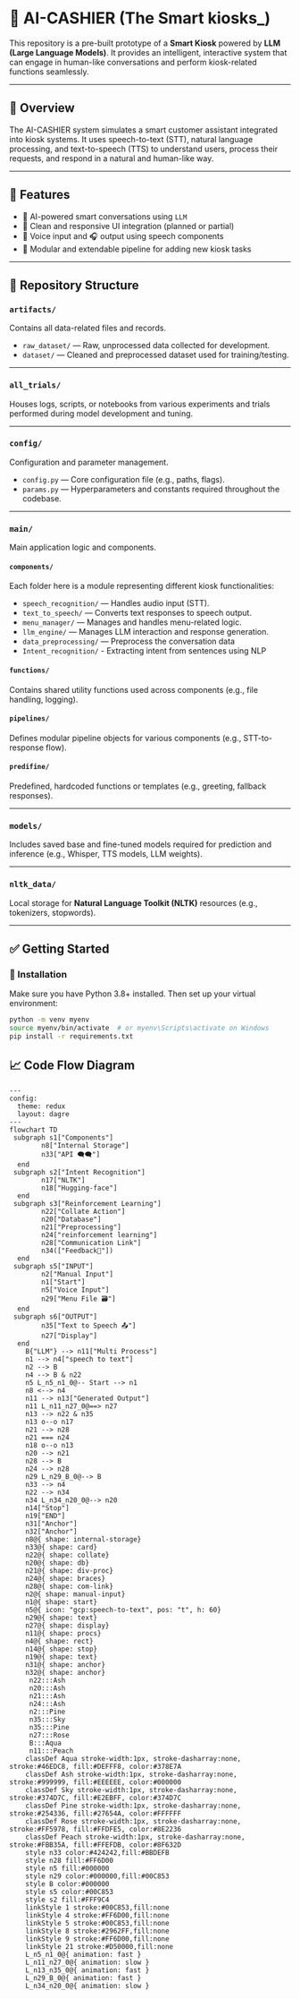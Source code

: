 # 🤖 AI-CASHIER (The Smart kiosks_)

This repository is a pre-built prototype of a **Smart Kiosk** powered by **LLM (Large Language Models)**. It provides an intelligent, interactive system that can engage in human-like conversations and perform kiosk-related functions seamlessly.

---

## 🧠 Overview

The AI-CASHIER system simulates a smart customer assistant integrated into kiosk systems. It uses speech-to-text (STT), natural language processing, and text-to-speech (TTS) to understand users, process their requests, and respond in a natural and human-like way.

---

## 🚀 Features

- 💬 AI-powered smart conversations using `LLM`
- 🎨 Clean and responsive UI integration (planned or partial)
- 🎤 Voice input and 🎧 output using speech components
- 🔄 Modular and extendable pipeline for adding new kiosk tasks

---

## 📁 Repository Structure

### `artifacts/`
Contains all data-related files and records.

- `raw_dataset/` — Raw, unprocessed data collected for development.
- `dataset/` — Cleaned and preprocessed dataset used for training/testing.

---

### `all_trials/`
Houses logs, scripts, or notebooks from various experiments and trials performed during model development and tuning.

---

### `config/`
Configuration and parameter management.

- `config.py` — Core configuration file (e.g., paths, flags).
- `params.py` — Hyperparameters and constants required throughout the codebase.

---

### `main/`
Main application logic and components.

#### `components/`
Each folder here is a module representing different kiosk functionalities:
- `speech_recognition/` — Handles audio input (STT).
- `text_to_speech/` — Converts text responses to speech output.
- `menu_manager/` — Manages and handles menu-related logic.
- `llm_engine/` — Manages LLM interaction and response generation.
- `data_preprocessing/` — Preprocess the conversation data 
- `Intent_recognition/` - Extracting intent from sentences using NLP 

#### `functions/`
Contains shared utility functions used across components (e.g., file handling, logging).

#### `pipelines/`
Defines modular pipeline objects for various components (e.g., STT-to-response flow).

#### `predifine/`
Predefined, hardcoded functions or templates (e.g., greeting, fallback responses).

---

### `models/`
Includes saved base and fine-tuned models required for prediction and inference (e.g., Whisper, TTS models, LLM weights).

---

### `nltk_data/`
Local storage for **Natural Language Toolkit (NLTK)** resources (e.g., tokenizers, stopwords).

---

## ✅ Getting Started

### 🔧 Installation
Make sure you have Python 3.8+ installed. Then set up your virtual environment:

```bash
python -m venv myenv
source myenv/bin/activate  # or myenv\Scripts\activate on Windows
pip install -r requirements.txt
```


## 📈 Code Flow Diagram

```mermaid
---
config:
  theme: redux
  layout: dagre
---
flowchart TD
 subgraph s1["Components"]
        n8["Internal Storage"]
        n33["API 🗨️🗨️"]
  end
 subgraph s2["Intent Recognition"]
        n17["NLTK"]
        n18["Hugging-face"]
  end
 subgraph s3["Reinforcement Learning"]
        n22["Collate Action"]
        n20["Database"]
        n21["Preprocessing"]
        n24["reinforcement learning"]
        n28["Communication Link"]
        n34(["Feedback🚀"])
  end
 subgraph s5["INPUT"]
        n2["Manual Input"]
        n1["Start"]
        n5["Voice Input"]
        n29["Menu File 🗃️"]
  end
 subgraph s6["OUTPUT"]
        n35["Text to Speech 📤"]
        n27["Display"]
  end
    B{"LLM"} --> n11["Multi Process"]
    n1 --> n4["speech to text"]
    n2 --> B
    n4 --> B & n22
    n5 L_n5_n1_0@-- Start --> n1
    n8 <--> n4
    n11 --> n13["Generated Output"]
    n11 L_n11_n27_0@==> n27
    n13 --> n22 & n35
    n13 o--o n17
    n21 --> n28
    n21 === n24
    n18 o--o n13
    n20 --> n21
    n28 --> B
    n24 --> n28
    n29 L_n29_B_0@--> B
    n33 --> n4
    n22 --> n34
    n34 L_n34_n20_0@--> n20
    n14["Stop"]
    n19["END"]
    n31["Anchor"]
    n32["Anchor"]
    n8@{ shape: internal-storage}
    n33@{ shape: card}
    n22@{ shape: collate}
    n20@{ shape: db}
    n21@{ shape: div-proc}
    n24@{ shape: braces}
    n28@{ shape: com-link}
    n2@{ shape: manual-input}
    n1@{ shape: start}
    n5@{ icon: "gcp:speech-to-text", pos: "t", h: 60}
    n29@{ shape: text}
    n27@{ shape: display}
    n11@{ shape: procs}
    n4@{ shape: rect}
    n14@{ shape: stop}
    n19@{ shape: text}
    n31@{ shape: anchor}
    n32@{ shape: anchor}
     n22:::Ash
     n20:::Ash
     n21:::Ash
     n24:::Ash
     n2:::Pine
     n35:::Sky
     n35:::Pine
     n27:::Rose
     B:::Aqua
     n11:::Peach
    classDef Aqua stroke-width:1px, stroke-dasharray:none, stroke:#46EDC8, fill:#DEFFF8, color:#378E7A
    classDef Ash stroke-width:1px, stroke-dasharray:none, stroke:#999999, fill:#EEEEEE, color:#000000
    classDef Sky stroke-width:1px, stroke-dasharray:none, stroke:#374D7C, fill:#E2EBFF, color:#374D7C
    classDef Pine stroke-width:1px, stroke-dasharray:none, stroke:#254336, fill:#27654A, color:#FFFFFF
    classDef Rose stroke-width:1px, stroke-dasharray:none, stroke:#FF5978, fill:#FFDFE5, color:#8E2236
    classDef Peach stroke-width:1px, stroke-dasharray:none, stroke:#FBB35A, fill:#FFEFDB, color:#8F632D
    style n33 color:#424242,fill:#BBDEFB
    style n28 fill:#FF6D00
    style n5 fill:#000000
    style n29 color:#000000,fill:#00C853
    style B color:#000000
    style s5 color:#00C853
    style s2 fill:#FFF9C4
    linkStyle 1 stroke:#00C853,fill:none
    linkStyle 4 stroke:#FF6D00,fill:none
    linkStyle 5 stroke:#00C853,fill:none
    linkStyle 8 stroke:#2962FF,fill:none
    linkStyle 9 stroke:#FF6D00,fill:none
    linkStyle 21 stroke:#D50000,fill:none
    L_n5_n1_0@{ animation: fast } 
    L_n11_n27_0@{ animation: slow } 
    L_n13_n35_0@{ animation: fast } 
    L_n29_B_0@{ animation: fast } 
    L_n34_n20_0@{ animation: slow }



```
